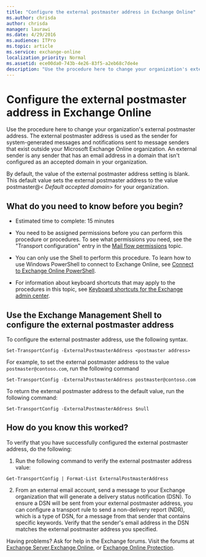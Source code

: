 ```yaml
---
title: "Configure the external postmaster address in Exchange Online"
ms.author: chrisda
author: chrisda
manager: laurawi
ms.date: 4/29/2016
ms.audience: ITPro
ms.topic: article
ms.service: exchange-online
localization_priority: Normal
ms.assetid: ece00da0-743b-4e26-83f5-a2eb68c7de4e
description: "Use the procedure here to change your organization's external postmaster address. The external postmaster address is used as the sender for system-generated messages and notifications sent to message senders that exist outside your Microsoft Exchange Online organization. An external sender is any sender that has an email address in a domain that isn't configured as an accepted domain in your organization."
---
```


# Configure the external postmaster address in Exchange Online

Use the procedure here to change your organization's external postmaster address. The external postmaster address is used as the sender for system-generated messages and notifications sent to message senders that exist outside your Microsoft Exchange Online organization. An external sender is any sender that has an email address in a domain that isn't configured as an accepted domain in your organization.
  
By default, the value of the external postmaster address setting is blank. This default value sets the external postmaster address to the value postmaster@\< _Default accepted domain_\> for your organization.
  
## What do you need to know before you begin?

- Estimated time to complete: 15 minutes
    
- You need to be assigned permissions before you can perform this procedure or procedures. To see what permissions you need, see the "Transport configuration" entry in the [Mail flow permissions](http://technet.microsoft.com/library/f49f4fb5-af75-43cb-900f-c5f7b8cfa143.aspx) topic. 
    
- You can only use the Shell to perform this procedure. To learn how to use Windows PowerShell to connect to Exchange Online, see [Connect to Exchange Online PowerShell](https://go.microsoft.com/fwlink/p/?linkid=396554).
    
- For information about keyboard shortcuts that may apply to the procedures in this topic, see [Keyboard shortcuts for the Exchange admin center](../../accessibility/keyboard-shortcuts-in-admin-center.md).
    
## Use the Exchange Management Shell to configure the external postmaster address

To configure the external postmaster address, use the following syntax.
  
```
Set-TransportConfig -ExternalPostmasterAddress <postmaster address>

```

For example, to set the external postmaster address to the value  `postmaster@contoso.com`, run the following command
  
```
Set-TransportConfig -ExternalPostmasterAddress postmaster@contoso.com
```

To return the external postmaster address to the default value, run the following command:
  
```
Set-TransportConfig -ExternalPostmasterAddress $null

```

## How do you know this worked?

To verify that you have successfully configured the external postmaster address, do the following:
  
1. Run the following command to verify the external postmaster address value:
    
  ```
  Get-TransportConfig | Format-List ExternalPostmasterAddress
  
  ```

2. From an external email account, send a message to your Exchange organization that will generate a delivery status notification (DSN). To ensure a DSN will be sent from your external postmaster address, you can configure a transport rule to send a non-delivery report (NDR), which is a type of DSN, for a message from that sender that contains specific keywords. Verify that the sender's email address in the DSN matches the external postmaster address you specified. 
    
Having problems? Ask for help in the Exchange forums. Visit the forums at [Exchange Server](https://go.microsoft.com/fwlink/p/?linkId=60612),[Exchange Online](https://go.microsoft.com/fwlink/p/?linkId=267542), or [Exchange Online Protection](https://go.microsoft.com/fwlink/p/?linkId=285351).
  

